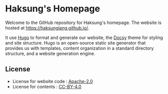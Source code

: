 # Haksung's Homepage

Welcome to the GitHub repository for Haksung's homepage. The website is hosted at https://haksungjang.github.io/. 

It use [Hugo](https://gohugo.io/) to format and generate our website, the [Docsy](https://github.com/google/docsy) theme for styling and site structure. Hugo is an open-source static site generator that provides us with templates, content organization in a standard directory structure, and a website generation engine. 

## License
* License for website code : [Apache-2.0](./LICENSE)
* License for contents : [CC-BY-4.0](https://creativecommons.org/licenses/by/4.0)